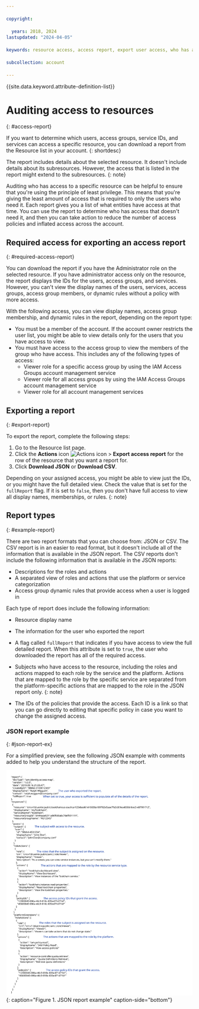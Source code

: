 ```yaml
---

copyright:

  years: 2018, 2024
lastupdated: "2024-04-05"

keywords: resource access, access report, export user access, who has access, download access report, audit access

subcollection: account

---
```


{{site.data.keyword.attribute-definition-list}}

# Auditing access to resources
{: #access-report}

If you want to determine which users, access groups, service IDs, and services can access a specific resource, you can download a report from the Resource list in your account.
{: shortdesc}

The report includes details about the selected resource. It doesn't include details about its subresources. However, the access that is listed in the report might extend to the subresources.
{: note}

Auditing who has access to a specific resource can be helpful to ensure that you're using the principle of least privilege. This means that you're giving the least amount of access that is required to only the users who need it. Each report gives you a list of what entities have access at that time. You can use the report to determine who has access that doesn't need it, and then you can take action to reduce the number of access policies and inflated access across the account.

## Required access for exporting an access report
{: #required-access-report}

You can download the report if you have the Administrator role on the selected resource. If you have administrator access only on the resource, the report displays the IDs for the users, access groups, and services. However, you can't view the display names of the users, services, access groups, access group members, or dynamic rules without a policy with more access.

With the following access, you can view display names, access group membership, and dynamic rules in the report, depending on the report type:

* You must be a member of the account. If the account owner restricts the user list, you might be able to view details only for the users that you have access to view.
* You must have access to the access group to view the members of the group who have access. This includes any of the following types of access:
   * Viewer role for a specific access group by using the IAM Access Groups account management service
   * Viewer role for all access groups by using the IAM Access Groups account management service
   * Viewer role for all account management services


## Exporting a report
{: #export-report}

To export the report, complete the following steps:

1. Go to the Resource list page.
2. Click the **Actions** icon ![Actions icon](../icons/action-menu-icon.svg) > **Export access report** for the row of the resource that you want a report for.
3. Click **Download JSON** or **Download CSV**.

Depending on your assigned access, you might be able to view just the IDs, or you might have the full detailed view. Check the value that is set for the `fullReport` flag. If it is set to `false`, then you don't have full access to view all display names, memberships, or rules.
{: note}

## Report types
{: #example-report}

There are two report formats that you can choose from: JSON or CSV. The CSV report is in an easier to read format, but it doesn't include all of the information that is available in the JSON report. The CSV reports don't include the following information that is available in the JSON reports:

* Descriptions for the roles and actions
* A separated view of roles and actions that use the platform or service categorization
* Access group dynamic rules that provide access when a user is logged in

Each type of report does include the following information:

* Resource display name
* The information for the user who exported the report
* A flag called `fullReport` that indicates if you have access to view the full detailed report. When this attribute is set to `true`, the user who downloaded the report has all of the required access.
* Subjects who have access to the resource, including the roles and actions mapped to each role by the service and the platform.
   Actions that are mapped to the role by the specific service are separated from the platform-specific actions that are mapped to the role in the JSON report only.
   {: note}

* The IDs of the policies that provide the access. Each ID is a link so that you can go directly to editing that specific policy in case you want to change the assigned access.

### JSON report example
{: #json-report-ex}

For a simplified preview, see the following JSON example with comments added to help you understand the structure of the report.

![Report example](images/json-report.svg "Report example"){: caption="Figure 1. JSON report example" caption-side="bottom"}
